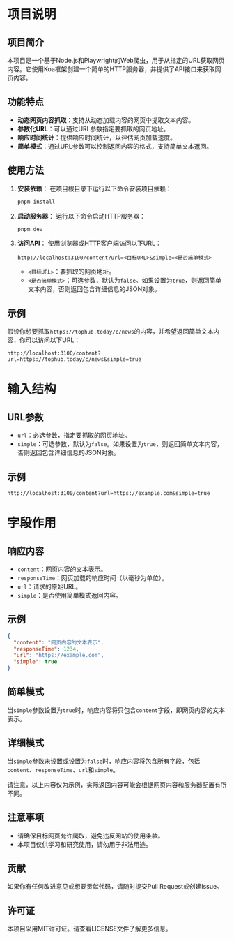 # 项目说明

## 项目简介
本项目是一个基于Node.js和Playwright的Web爬虫，用于从指定的URL获取网页内容。它使用Koa框架创建一个简单的HTTP服务器，并提供了API接口来获取网页内容。

## 功能特点
- **动态网页内容抓取**：支持从动态加载内容的网页中提取文本内容。
- **参数化URL**：可以通过URL参数指定要抓取的网页地址。
- **响应时间统计**：提供响应时间统计，以评估网页加载速度。
- **简单模式**：通过URL参数可以控制返回内容的格式，支持简单文本返回。

## 使用方法
1. **安装依赖**：
   在项目根目录下运行以下命令安装项目依赖：
   ```bash
   pnpm install
   ```

2. **启动服务器**：
   运行以下命令启动HTTP服务器：
   ```bash
   pnpm dev
   ```

3. **访问API**：
   使用浏览器或HTTP客户端访问以下URL：
   ```
   http://localhost:3100/content?url=<目标URL>&simple=<是否简单模式>
   ```
   - `<目标URL>`：要抓取的网页地址。
   - `<是否简单模式>`：可选参数，默认为`false`。如果设置为`true`，则返回简单文本内容，否则返回包含详细信息的JSON对象。

## 示例
假设你想要抓取`https://tophub.today/c/news`的内容，并希望返回简单文本内容，你可以访问以下URL：
```
http://localhost:3100/content?url=https://tophub.today/c/news&simple=true
```

# 输入结构

## URL参数
- `url`：必选参数，指定要抓取的网页地址。
- `simple`：可选参数，默认为`false`。如果设置为`true`，则返回简单文本内容，否则返回包含详细信息的JSON对象。

## 示例
```plaintext
http://localhost:3100/content?url=https://example.com&simple=true
```

# 字段作用

## 响应内容
- `content`：网页内容的文本表示。
- `responseTime`：网页加载的响应时间（以毫秒为单位）。
- `url`：请求的原始URL。
- `simple`：是否使用简单模式返回内容。

## 示例
```json
{
  "content": "网页内容的文本表示",
  "responseTime": 1234,
  "url": "https://example.com",
  "simple": true
}
```

## 简单模式
当`simple`参数设置为`true`时，响应内容将只包含`content`字段，即网页内容的文本表示。

## 详细模式
当`simple`参数未设置或设置为`false`时，响应内容将包含所有字段，包括`content`、`responseTime`、`url`和`simple`。

请注意，以上内容仅为示例，实际返回内容可能会根据网页内容和服务器配置有所不同。


## 注意事项
- 请确保目标网页允许爬取，避免违反网站的使用条款。
- 本项目仅供学习和研究使用，请勿用于非法用途。

## 贡献
如果你有任何改进意见或想要贡献代码，请随时提交Pull Request或创建Issue。

## 许可证
本项目采用MIT许可证。请查看LICENSE文件了解更多信息。